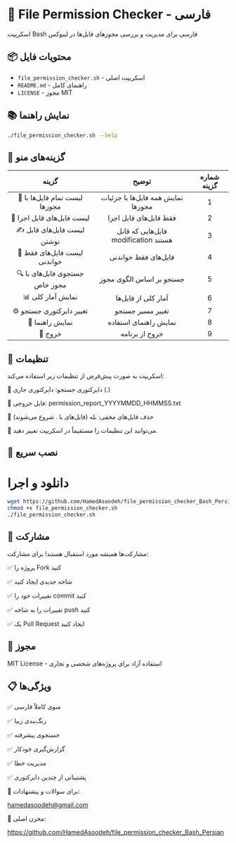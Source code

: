 # 📂 File Permission Checker - فارسی



اسکریپت Bash فارسی برای مدیریت و بررسی مجوزهای فایل‌ها در لینوکس



## 📦 محتویات فایل

- `file_permission_checker.sh` - اسکریپت اصلی
- `README.md` - راهنمای کامل
- `LICENSE` - مجوز MIT



## 📚 نمایش راهنما
```bash
./file_permission_checker.sh --help
```




## 🎨 گزینه‌های منو

|                 گزینه	                         | توضیح|                         شماره گزینه	|
|     :---:      |          :---: |                                                    :---:      |  
|📂 لیست تمام فایل‌ها با مجوزها	        |نمایش همه فایل‌ها با جزئیات مجوزها|           1	          |
|🚀 لیست فایل‌های قابل اجرا	           |فقط فایل‌های قابل اجرا|                        2	          |
|✍️ لیست فایل‌های قابل نوشتن	          |فایل‌هایی که قابل modification هستند|           3	          |
|👀 لیست فایل‌های فقط خواندنی	         |فایل‌های فقط خواندنی|                        4	          |
|🔍 جستجوی فایل‌های با مجوز خاص	      |جستجو بر اساس الگوی مجوز|                      5	          |
|📊 نمایش آمار کلی	                  |آمار کلی از فایل‌ها|                            6	          |
|⚙️ تغییر دایرکتوری جستجو	            |تغییر مسیر جستجو|                            7	          |
|📖 نمایش راهنما	                  |نمایش راهنمای استفاده|                         8	          |
|🚪 خروج	                        |خروج از برنامه|                                      9	          |




## 🔧 تنظیمات

اسکریپت به صورت پیش‌فرض از تنظیمات زیر استفاده می‌کند:

🔧 دایرکتوری جستجو: دایرکتوری جاری (.)

🔧 فایل خروجی: permission_report_YYYYMMDD_HHMMSS.txt

🔧 حذف فایل‌های مخفی: بله (فایل‌های با . شروع می‌شوند) 

🔧 می‌توانید این تنظیمات را مستقیماً در اسکریپت تغییر دهید.



## 🚀 نصب سریع


# دانلود و اجرا
```bash
wget https://github.com/HamedAsoodeh/file_permission_checker_Bash_Persian/raw/main/file_permission_checker.sh
chmod +x file_permission_checker.sh
./file_permission_checker.sh

```




## 🤝 مشارکت

مشارکت‌ها همیشه مورد استقبال هستند! برای مشارکت:

✅ پروژه را Fork کنید

✅ شاخه جدیدی ایجاد کنید 

✅ تغییرات خود را commit کنید 

✅ تغییرات را به شاخه push کنید 

✅ یک Pull Request ایجاد کنید




## 📜 مجوز


MIT License - استفاده آزاد برای پروژه‌های شخصی و تجاری


## 📋 ویژگی‌ها

✅ منوی کاملاً فارسی

✅ رنگ‌بندی زیبا

✅ جستجوی پیشرفته

✅ گزارش‌گیری خودکار

✅ مدیریت خطا

✅ پشتیبانی از چندین دایرکتوری


📧 برای سوالات و پیشنهادات: 

hamedasoodeh@gmail.com

🔗 مخزن اصلی:

https://github.com/HamedAsoodeh/file_permission_checker_Bash_Persian
